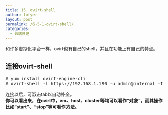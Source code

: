 ```yaml
---
title: 15. ovirt-shell
author: lofyer
layout: post
permalink: /6-5-1-ovirt-shell/
categories:
  - 云端日记
---
```

和许多虚拟化平台一样，ovirt也有自己的shell，并且在功能上有自己的特点。

## 连接ovirt-shell

<pre># yum install ovirt-engine-cli
# ovirt-shell -l https://192.168.1.190 -u admin@internal -I
</pre>

连接以后，可双击tab以自动补全。  
**你可以看出来，在ovirt中，vm、host、cluster等均可以看作“对象”，而其操作比如“start”、“stop”等可看作方法。**